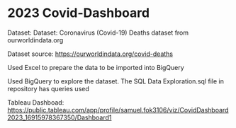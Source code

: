 # 2023 Covid-Dashboard
Dataset: Dataset: Coronavirus (Covid-19) Deaths dataset from ourworldindata.org

Dataset source: https://ourworldindata.org/covid-deaths

Used Excel to prepare the data to be imported into BigQuery

Used BigQuery to explore the dataset. The SQL Data Exploration.sql file in repository has queries used

Tableau Dashboad: https://public.tableau.com/app/profile/samuel.fok3106/viz/CovidDashboard2023_16915978367350/Dashboard1

